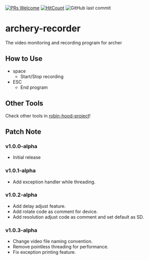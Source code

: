 [![PRs Welcome](https://img.shields.io/badge/PRs-welcome-brightgreen.svg?style=flat-square)](http://makeapullrequest.com)
[![HitCount](http://hits.dwyl.io/nulLeeKH/archery-recorder.svg)](http://hits.dwyl.io/nulLeeKH/archery-recorder)
![GitHub last commit](https://img.shields.io/github/last-commit/nulLeeKH/archery-recorder.svg)

# archery-recorder
The video monitoring and recording program for archer

## How to Use
- space
    - Start/Stop recording
- ESC
    - End program

## Other Tools
Check other tools in [robin-hood-project](https://github.com/nulLeeKH/robin-hood-project!)!

## Patch Note

### v1.0.0-alpha
- Initial release

### v1.0.1-alpha
- Add exception handler while threading.

### v1.0.2-alpha
- Add delay adjust feature.
- Add rotate code as comment for device.
- Add resolution adjust code as comment and set default as SD.

### v1.0.3-alpha
- Change video file naming convention.
- Remove pointless threading for performance.
- Fix exception printing feature.